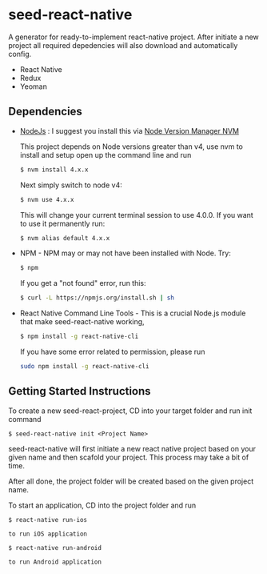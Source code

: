 # seed-react-native
A generator for ready-to-implement react-native project. After initiate a new project all required depedencies will also download and automatically config.
- React Native
- Redux
- Yeoman

## Dependencies

- [NodeJs](http://nodejs.org/) : I suggest you install this via [Node Version Manager NVM](https://github.com/creationix/nvm)

    This project depends on Node versions greater than v4, use nvm to install and setup open up the command line and run
    
    ```bash
    $ nvm install 4.x.x
    ```
    
    Next simply switch to node v4:
    
    ```bash
    $ nvm use 4.x.x
    ```
    
    This will change your current terminal session to use 4.0.0. If you want to use it permanently run:
    
    ```bash
    $ nvm alias default 4.x.x
    ```
  
- NPM - NPM may or may not have been installed with Node. Try:

    ```bash
	$ npm
	```
		
    If you get a "not found" error, run this:
		
	```bash
	$ curl -L https://npmjs.org/install.sh | sh
	```

- React Native Command Line Tools - This is a crucial Node.js module that make seed-react-native working,

	```bash
	$ npm install -g react-native-cli
	```
	If you have some error related to permission, please run
	
	```bash
	sudo npm install -g react-native-cli
	```

## Getting Started Instructions

To create a new seed-react-project, CD into your target folder and run init command

    $ seed-react-native init <Project Name>

seed-react-native will first initiate a new react native project based on your given name and then scafold your project. This process may take a bit of time.

After all done, the project folder will be created based on the given project name.

To start an application, CD into the project folder and run

    $ react-native run-ios
    
    to run iOS application
    
    $ react-native run-android
    
	to run Android application

